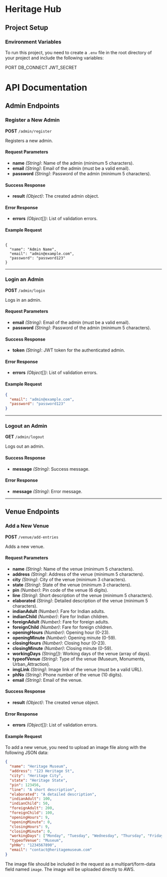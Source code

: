 # Heritage Hub

## Project Setup

### Environment Variables
To run this project, you need to create a `.env` file in the root directory of your project and include the following variables:

PORT
DB_CONNECT
JWT_SECRET



# API Documentation

## Admin Endpoints

### Register a New Admin
**POST** `/admin/register`

Registers a new admin.

#### Request Parameters
- **name** *(String)*: Name of the admin (minimum 5 characters).
- **email** *(String)*: Email of the admin (must be a valid email).
- **password** *(String)*: Password of the admin (minimum 5 characters).

#### Success Response
- **result** *(Object)*: The created admin object.

#### Error Response
- **errors** *(Object[])*: List of validation errors.

#### Example Request
```env

{
  "name": "Admin Name",
  "email": "admin@example.com",
  "password": "password123"
}
```

---

### Login an Admin
**POST** `/admin/login`

Logs in an admin.

#### Request Parameters
- **email** *(String)*: Email of the admin (must be a valid email).
- **password** *(String)*: Password of the admin (minimum 5 characters).

#### Success Response
- **token** *(String)*: JWT token for the authenticated admin.

#### Error Response
- **errors** *(Object[])*: List of validation errors.

#### Example Request
```json
{
  "email": "admin@example.com",
  "password": "password123"
}
```

---

### Logout an Admin
**GET** `/admin/logout`

Logs out an admin.

#### Success Response
- **message** *(String)*: Success message.

#### Error Response
- **message** *(String)*: Error message.

---

## Venue Endpoints

### Add a New Venue
**POST** `/venue/add-entries`

Adds a new venue.

#### Request Parameters
- **name** *(String)*: Name of the venue (minimum 5 characters).
- **address** *(String)*: Address of the venue (minimum 5 characters).
- **city** *(String)*: City of the venue (minimum 3 characters).
- **state** *(String)*: State of the venue (minimum 3 characters).
- **pin** *(Number)*: Pin code of the venue (6 digits).
- **line** *(String)*: Short description of the venue (minimum 5 characters).
- **elaborated** *(String)*: Detailed description of the venue (minimum 5 characters).
- **indianAdult** *(Number)*: Fare for Indian adults.
- **indianChild** *(Number)*: Fare for Indian children.
- **foreignAdult** *(Number)*: Fare for foreign adults.
- **foreignChild** *(Number)*: Fare for foreign children.
- **openingHours** *(Number)*: Opening hour (0-23).
- **openingMinute** *(Number)*: Opening minute (0-59).
- **closingHours** *(Number)*: Closing hour (0-23).
- **closingMinute** *(Number)*: Closing minute (0-59).
- **workingDays** *(String[])*: Working days of the venue (array of days).
- **typeofVenue** *(String)*: Type of the venue (Museum, Monuments, Urban_Attraction).
- **imgLink** *(String)*: Image link of the venue (must be a valid URL).
- **phNo** *(String)*: Phone number of the venue (10 digits).
- **email** *(String)*: Email of the venue.

#### Success Response
- **result** *(Object)*: The created venue object.

#### Error Response
- **errors** *(Object[])*: List of validation errors.

#### Example Request
To add a new venue, you need to upload an image file along with the following JSON data:

```json
{
  "name": "Heritage Museum",
  "address": "123 Heritage St",
  "city": "Heritage City",
  "state": "Heritage State",
  "pin": 123456,
  "line": "A short description",
  "elaborated": "A detailed description",
  "indianAdult": 100,
  "indianChild": 50,
  "foreignAdult": 200,
  "foreignChild": 100,
  "openingHours": 9,
  "openingMinute": 0,
  "closingHours": 9,
  "closingMinute": 0,
  "workingDays": ["Monday", "Tuesday", "Wednesday", "Thursday", "Friday"],
  "typeofVenue": "Museum",
  "phNo": "1234567890",
  "email": "contact@heritagemuseum.com"
}
```

The image file should be included in the request as a multipart/form-data field named `image`. The image will be uploaded directly to AWS.

